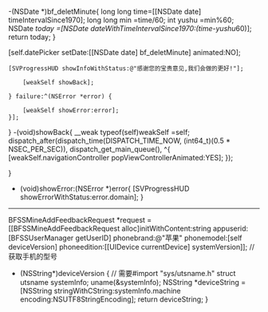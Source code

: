 -(NSDate *)bf_deletMinute{
    long long time=[[NSDate date] timeIntervalSince1970];
    long long min =time/60;
    int  yushu =min%60;
    NSDate *today =[NSDate dateWithTimeIntervalSince1970:(time-yushu*60)];
    return today;
}


 [self.datePicker setDate:[[NSDate date] bf_deletMinute] animated:NO];
 
 
    [SVProgressHUD showInfoWithStatus:@"感谢您的宝贵意见,我们会做的更好!"];
        
        [weakSelf showBack];
        
    } failure:^(NSError *error) {
        
        [weakSelf showError:error];
    }];
    
    
    
}
-(void)showBack{
     __weak typeof(self)weakSelf =self;
    dispatch_after(dispatch_time(DISPATCH_TIME_NOW, (int64_t)(0.5 * NSEC_PER_SEC)), dispatch_get_main_queue(), ^{
        [weakSelf.navigationController popViewControllerAnimated:YES];
    });

}
- (void)showError:(NSError *)error{
    [SVProgressHUD showErrorWithStatus:error.domain];
}

*************************************
 BFSSMineAddFeedbackRequest *request =[[BFSSMineAddFeedbackRequest alloc]initWithContent:string appuserid:[BFSSUserManager getUserID] phonebrand:@"苹果" phonemodel:[self deviceVersion] phoneedition:[[UIDevice currentDevice] systemVersion]];
//获取手机的型号
- (NSString*)deviceVersion
{
    // 需要#import "sys/utsname.h"
    struct utsname systemInfo;
    uname(&systemInfo);
    NSString *deviceString = [NSString stringWithCString:systemInfo.machine encoding:NSUTF8StringEncoding];
    return deviceString;
}

